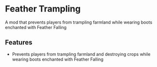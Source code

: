 # Feather Trampling
A mod that prevents players from trampling farmland while wearing boots enchanted with Feather Falling

## Features

* Prevents players from trampling farmland and destroying crops while wearing boots enchanted with Feather Falling
